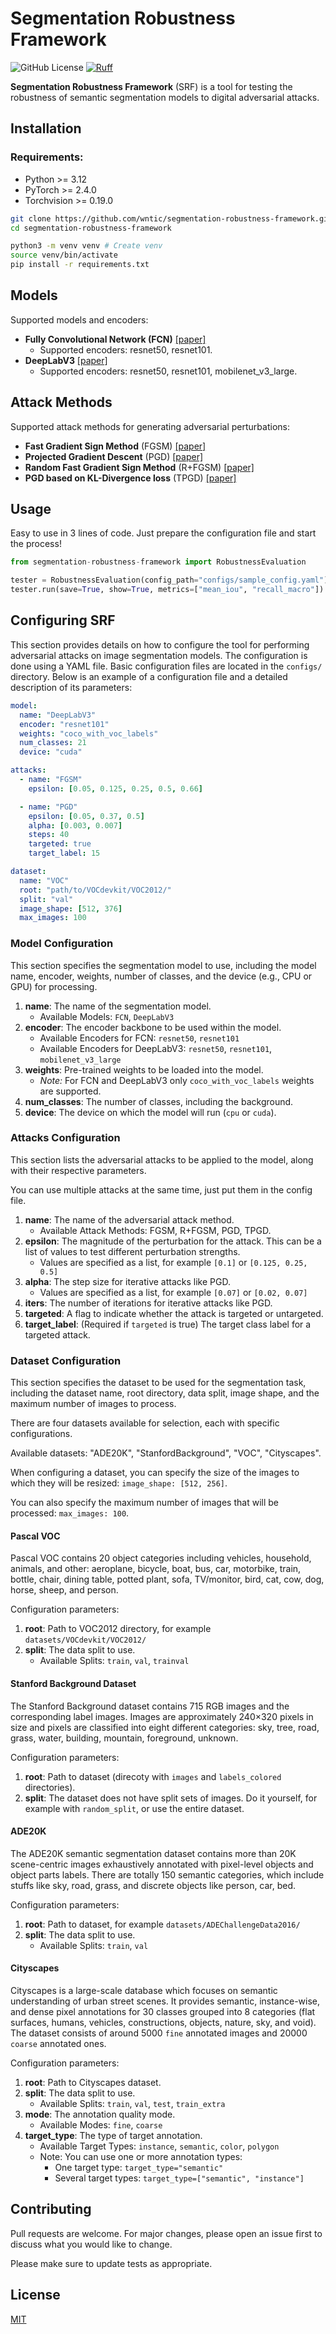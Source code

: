 
# Segmentation Robustness Framework

![GitHub License](https://img.shields.io/github/license/wntic/segmentation-robustness-framework) [![Ruff](https://img.shields.io/endpoint?url=https://raw.githubusercontent.com/astral-sh/ruff/main/assets/badge/v2.json)](https://github.com/astral-sh/ruff)

**Segmentation Robustness Framework** (SRF) is a tool for testing the robustness of semantic segmentation models to digital adversarial attacks.

## Installation

### Requirements:

* Python >= 3.12
* PyTorch >= 2.4.0
* Torchvision >= 0.19.0

```bash
git clone https://github.com/wntic/segmentation-robustness-framework.git
cd segmentation-robustness-framework

python3 -m venv venv # Create venv
source venv/bin/activate
pip install -r requirements.txt
```

## Models

Supported models and encoders:

- **Fully Convolutional Network (FCN)** [[paper]](https://arxiv.org/abs/1605.06211v1)
	- Supported encoders: resnet50, resnet101.
- **DeepLabV3** [[paper]](https://arxiv.org/abs/1706.05587v3)
	- Supported encoders: resnet50, resnet101, mobilenet_v3_large.

## Attack Methods

Supported attack methods for generating adversarial perturbations:

- **Fast Gradient Sign Method** (FGSM) [[paper]](https://arxiv.org/abs/1412.6572)
- **Projected Gradient Descent** (PGD) [[paper]](https://arxiv.org/abs/1706.06083)
- **Random Fast Gradient Sign Method** (R+FGSM) [[paper]](https://arxiv.org/abs/1705.07204)
- **PGD based on KL-Divergence loss** (TPGD) [[paper]](https://arxiv.org/abs/1901.08573)

## Usage

Easy to use in 3 lines of code. Just prepare the configuration file and start the process!

```python
from segmentation-robustness-framework import RobustnessEvaluation

tester = RobustnessEvaluation(config_path="configs/sample_config.yaml")
tester.run(save=True, show=True, metrics=["mean_iou", "recall_macro"])
```

## Configuring SRF

This section provides details on how to configure the tool for performing adversarial attacks on image segmentation models. The configuration is done using a YAML file. Basic configuration files are located in the `configs/` directory. Below is an example of a configuration file and a detailed description of its parameters:

```yaml
model:
  name: "DeepLabV3"
  encoder: "resnet101"
  weights: "coco_with_voc_labels"
  num_classes: 21
  device: "cuda"

attacks:
  - name: "FGSM"
    epsilon: [0.05, 0.125, 0.25, 0.5, 0.66]

  - name: "PGD"
    epsilon: [0.05, 0.37, 0.5]
    alpha: [0.003, 0.007]
    steps: 40
    targeted: true
    target_label: 15

dataset:
  name: "VOC"
  root: "path/to/VOCdevkit/VOC2012/"
  split: "val"
  image_shape: [512, 376]
  max_images: 100
```

### Model Configuration

This section specifies the segmentation model to use, including the model name, encoder, weights, number of classes, and the device (e.g., CPU or GPU) for processing.

1. **name**: The name of the segmentation model.
	- Available Models: `FCN`, `DeepLabV3`
2. **encoder**: The encoder backbone to be used within the model.
	- Available Encoders for FCN: `resnet50`, `resnet101`
	- Available Encoders for DeepLabV3: `resnet50`, `resnet101`, `mobilenet_v3_large`
3. **weights**: Pre-trained weights to be loaded into the model.
	- *Note:* For FCN and DeepLabV3 only `coco_with_voc_labels` weights are supported.
4. **num_classes**: The number of classes, including the background.
5. **device**: The device on which the model will run (`cpu` or `cuda`).


### Attacks Configuration

This section lists the adversarial attacks to be applied to the model, along with their respective parameters.

You can use multiple attacks at the same time, just put them in the config file.

1. **name**: The name of the adversarial attack method.
	- Available Attack Methods: FGSM, R+FGSM, PGD, TPGD.
2. **epsilon**: The magnitude of the perturbation for the attack. This can be a list of values to test different perturbation strengths.
	- Values are specified as a list, for example `[0.1]` or `[0.125, 0.25, 0.5]`
3. **alpha**: The step size for iterative attacks like PGD.
	- Values are specified as a list, for example `[0.07]` or `[0.02, 0.07]`
4. **iters**: The number of iterations for iterative attacks like PGD.
5. **targeted**: A flag to indicate whether the attack is targeted or untargeted.
6. **target_label**: (Required if `targeted` is true) The target class label for a targeted attack.

### Dataset Configuration

This section specifies the dataset to be used for the segmentation task, including the dataset name, root directory, data split, image shape, and the maximum number of images to process.

There are four datasets available for selection, each with specific configurations.

Available datasets: "ADE20K", "StanfordBackground", "VOC", "Cityscapes".

When configuring a dataset, you can specify the size of the images to which they will be resized: `image_shape: [512, 256]`.

You can also specify the maximum number of images that will be processed: `max_images: 100`.

#### Pascal VOC

Pascal VOC contains 20 object categories including vehicles, household, animals, and other: aeroplane, bicycle, boat, bus, car, motorbike, train, bottle, chair, dining table, potted plant, sofa, TV/monitor, bird, cat, cow, dog, horse, sheep, and person.

Configuration parameters:
1. **root**: Path to VOC2012 directory, for example `datasets/VOCdevkit/VOC2012/`
2. **split**: The data split to use.
	- Available Splits: `train`, `val`, `trainval`

#### Stanford Background Dataset

The Stanford Background dataset contains 715 RGB images and the corresponding label images. Images are approximately 240×320 pixels in size and pixels are classified into eight different categories:  sky, tree, road, grass, water, building, mountain, foreground, unknown.

Configuration parameters:
1. **root**: Path to dataset (direcoty with `images` and `labels_colored` directories).
2. **split**: The dataset does not have split sets of images. Do it yourself, for example with `random_split`, or use the entire dataset.

#### ADE20K

The ADE20K semantic segmentation dataset contains more than 20K scene-centric images exhaustively annotated with pixel-level objects and object parts labels. There are totally 150 semantic categories, which include stuffs like sky, road, grass, and discrete objects like person, car, bed.

Configuration parameters:
1. **root**: Path to dataset, for example `datasets/ADEChallengeData2016/`
2. **split**: The data split to use.
	- Available Splits: `train`, `val`

#### Cityscapes

Cityscapes is a large-scale database which focuses on semantic understanding of urban street scenes. It provides semantic, instance-wise, and dense pixel annotations for 30 classes grouped into 8 categories (flat surfaces, humans, vehicles, constructions, objects, nature, sky, and void). The dataset consists of around 5000 `fine` annotated images and 20000 `coarse` annotated ones.

Configuration parameters:

1. **root**: Path to Cityscapes dataset.
2. **split**: The data split to use.
	- Available Splits: `train`, `val`, `test`, `train_extra`
3. **mode**: The annotation quality mode.
	- Available Modes: `fine`, `coarse`
4. **target_type**: The type of target annotation.
	- Available Target Types: `instance`, `semantic`, `color`, `polygon`
	- Note: You can use one or more annotation types:
		- One target type: `target_type="semantic"`
		- Several target types: `target_type=["semantic", "instance"]`

## Contributing

Pull requests are welcome. For major changes, please open an issue first
to discuss what you would like to change.

Please make sure to update tests as appropriate.

## License

[MIT](https://choosealicense.com/licenses/mit/)
